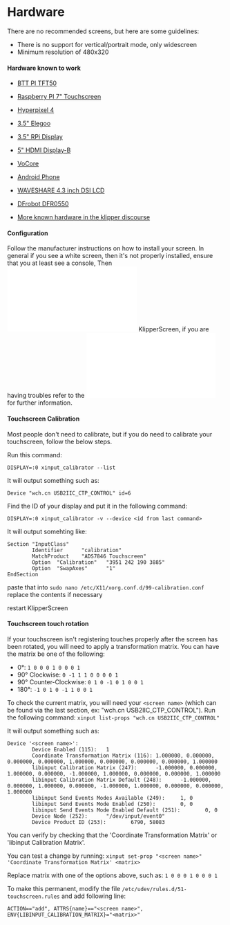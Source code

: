 # Hardware

There are no recommended screens, but here are some guidelines:

* There is no support for vertical/portrait mode, only widescreen
* Minimum resolution of 480x320

#### Hardware known to work

* [BTT PI TFT50](https://www.biqu.equipment/collections/lcd/products/bigtreetech-pi-tft50-v1-0-tft-display-for-raspberry-pi-3d-printer-part)
* [Raspberry PI 7" Touchscreen](https://www.raspberrypi.org/products/raspberry-pi-touch-display/)
* [Hyperpixel 4](https://shop.pimoroni.com/products/hyperpixel-4)
* [3.5" Elegoo](https://www.elegoo.com/de/products/elegoo-3-5-inch-tft-lcd-screen)
* [3.5" RPi Display](http://www.lcdwiki.com/3.5inch_RPi_Display)
* [5" HDMI Display-B](http://lcdwiki.com/5inch_HDMI_Display-B)
* [VoCore](https://klipper.discourse.group/t/hardware-known-to-work-with-klipperscreen/35/7)
* [Android Phone](https://klipper.discourse.group/t/how-to-klipperscreen-on-android-smart-phones/1196)
* [WAVESHARE 4.3 inch DSI LCD](https://www.waveshare.com/4.3inch-dsi-lcd.htm)
* [DFrobot DFR0550](https://wiki.dfrobot.com/5%27%27TFT-Display_with_Touchscreen_V1.0_SKU_DFR0550)

* [More known hardware in the klipper discourse](https://klipper.discourse.group/t/hardware-known-to-work-with-klipperscreen/35)

#### Configuration

Follow the manufacturer instructions on how to install your screen. In general if you see a white screen, then it's not properly installed, ensure that you at least see a console, Then ![install](Installation.md) KlipperScreen, if you are having troubles refer to the ![troubleshooting page](Troubleshooting.md) for further information.

#### Touchscreen Calibration
Most people don't need to calibrate, but if you do need to calibrate your touchscreen, follow the below steps.

Run this command:
```
DISPLAY=:0 xinput_calibrator --list
```
It will output something such as:
```
Device "wch.cn USB2IIC_CTP_CONTROL" id=6
```

Find the ID of your display and put it in the following command:
```
DISPLAY=:0 xinput_calibrator -v --device <id from last command>
```

It will output somehting like:
```
Section "InputClass"
        Identifier      "calibration"
        MatchProduct    "ADS7846 Touchscreen"
        Option  "Calibration"   "3951 242 190 3885"
        Option  "SwapAxes"      "1"
EndSection
```
paste that into `sudo nano /etc/X11/xorg.conf.d/99-calibration.conf` replace the contents if necessary

restart KlipperScreen


#### Touchscreen touch rotation
If your touchscreen isn't registering touches properly after the screen has been rotated, you will need to apply a
transformation matrix. You can have the matrix be one of the following:

* 0°: `1 0 0 0 1 0 0 0 1`
* 90° Clockwise: `0 -1 1 1 0 0 0 0 1`
* 90° Counter-Clockwise: `0 1 0 -1 0 1 0 0 1`
* 180°: `-1 0 1 0 -1 1 0 0 1`

To check the current matrix, you will need your `<screen name>`
(which can be found via the last section, ex: "wch.cn USB2IIC_CTP_CONTROL").
Run the following command: `xinput list-props "wch.cn USB2IIC_CTP_CONTROL"`

It will output something such as:
```
Device '<screen name>':
        Device Enabled (115):   1
        Coordinate Transformation Matrix (116): 1.000000, 0.000000, 0.000000, 0.000000, 1.000000, 0.000000, 0.000000, 0.000000, 1.000000
        libinput Calibration Matrix (247):      -1.000000, 0.000000, 1.000000, 0.000000, -1.000000, 1.000000, 0.000000, 0.000000, 1.000000
        libinput Calibration Matrix Default (248):      -1.000000, 0.000000, 1.000000, 0.000000, -1.000000, 1.000000, 0.000000, 0.000000, 1.000000
        libinput Send Events Modes Available (249):     1, 0
        libinput Send Events Mode Enabled (250):        0, 0
        libinput Send Events Mode Enabled Default (251):        0, 0
        Device Node (252):      "/dev/input/event0"
        Device Product ID (253):        6790, 58083
```

You can verify by checking that the 'Coordinate Transformation Matrix' or 'libinput Calibration Matrix'.

You can test a change by running: `xinput set-prop "<screen name>" 'Coordinate Transformation Matrix' <matrix>`

Replace matrix with one of the options above, such as: `1 0 0 0 1 0 0 0 1`

To make this permanent, modify the file `/etc/udev/rules.d/51-touchscreen.rules` and add following line:

```
ACTION=="add", ATTRS{name}=="<screen name>", ENV{LIBINPUT_CALIBRATION_MATRIX}="<matrix>"
```
